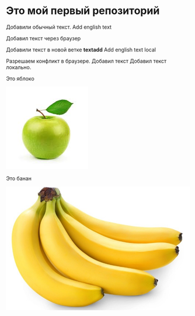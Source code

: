 # Это мой первый репозиторий

Добавили обычный текст. Add english text

Добавил текст через браузер

Добавили текст в новой ветке **textadd** Add english text local

Разрешаем конфликт в браузере. Добавил текст
Добавил текст локально.


Это яблоко

![Яблоко](%D0%AF%D0%B1%D0%BB%D0%BE%D0%BA%D0%BE.jpeg)

Это банан

![Банан](%D0%91%D0%B0%D0%BD%D0%B0%D0%BD.jpg)

